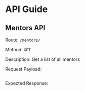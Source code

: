 # API Guide

## Mentors API

Route: `/mentors/`

Method: `GET`

Description: Get a list of all mentors

Request Payload:
```json
```

Expected Response:
```json
```